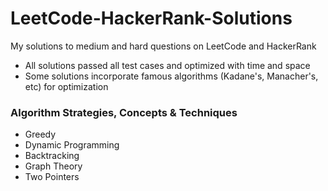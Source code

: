 # LeetCode-HackerRank-Solutions
My solutions to medium and hard questions on LeetCode and HackerRank
* All solutions passed all test cases and optimized with time and space
* Some solutions incorporate famous algorithms (Kadane's, Manacher's, etc) for optimization

### Algorithm Strategies, Concepts & Techniques
* Greedy
* Dynamic Programming
* Backtracking
* Graph Theory
* Two Pointers
